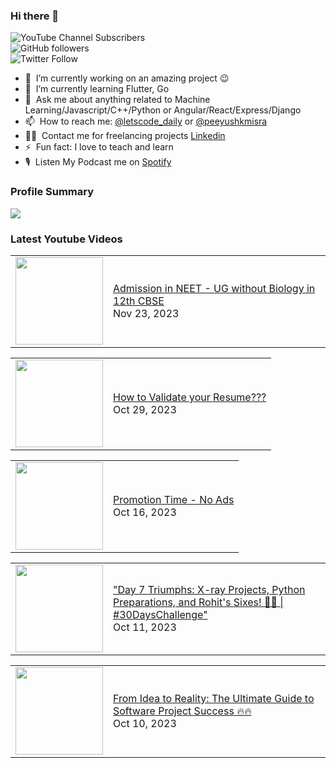 ### Hi there 👋

![YouTube Channel Subscribers](https://img.shields.io/youtube/channel/subscribers/UCgmk1KXmrHXt_DO0kScyVmQ?style=social)  
![GitHub followers](https://img.shields.io/github/followers/misrapk?style=social)  
![Twitter Follow](https://img.shields.io/twitter/follow/peeyushkmisra?style=social)

- 🔭 &nbsp;I’m currently working on an amazing project :wink:
- 🌱 &nbsp;I’m currently learning Flutter, Go
- 💬 &nbsp;Ask me about anything related to Machine Learning/Javascript/C++/Python or Angular/React/Express/Django
- 📫 &nbsp;How to reach me: [@letscode_daily](https://www.instagram.com/letscode_daily/) or [@peeyushkmisra](https://www.instagram.com/peeyushkmisra/)
- 👨‍💻 &nbsp;Contact me for freelancing projects [Linkedin](https://www.linkedin.com/in/peeyushkmisra/)
- ⚡ &nbsp;Fun fact: I love to teach and learn
- 🎙 &nbsp;Listen My Podcast me on [Spotify](https://open.spotify.com/show/5HlTHA4yxnj56N1klajpQc)

### Profile Summary

![](https://github-profile-summary-cards.vercel.app/api/cards/profile-details?username=misrapk&theme=dracula)

### Latest Youtube Videos

<!-- YOUTUBE:START --><table><tr><td><a href="https://www.youtube.com/watch?v=1IPf-z1Pdgg"><img width="140px" src="https://i.ytimg.com/vi/1IPf-z1Pdgg/mqdefault.jpg"></a></td>
<td><a href="https://www.youtube.com/watch?v=1IPf-z1Pdgg">Admission in NEET - UG without Biology in 12th CBSE</a><br/>Nov 23, 2023</td></tr></table>
<table><tr><td><a href="https://www.youtube.com/watch?v=uDFm6nsNprM"><img width="140px" src="https://i.ytimg.com/vi/uDFm6nsNprM/mqdefault.jpg"></a></td>
<td><a href="https://www.youtube.com/watch?v=uDFm6nsNprM">How to Validate your Resume???</a><br/>Oct 29, 2023</td></tr></table>
<table><tr><td><a href="https://www.youtube.com/watch?v=zdLS2hqArao"><img width="140px" src="https://i.ytimg.com/vi/zdLS2hqArao/mqdefault.jpg"></a></td>
<td><a href="https://www.youtube.com/watch?v=zdLS2hqArao">Promotion Time - No Ads</a><br/>Oct 16, 2023</td></tr></table>
<table><tr><td><a href="https://www.youtube.com/watch?v=Xk_mgD9zGIk"><img width="140px" src="https://i.ytimg.com/vi/Xk_mgD9zGIk/mqdefault.jpg"></a></td>
<td><a href="https://www.youtube.com/watch?v=Xk_mgD9zGIk">&quot;Day 7 Triumphs: X-ray Projects, Python Preparations, and Rohit&#39;s Sixes! 🚀✨ | #30DaysChallenge&quot;</a><br/>Oct 11, 2023</td></tr></table>
<table><tr><td><a href="https://www.youtube.com/watch?v=QMe-pLJ-kFc"><img width="140px" src="https://i.ytimg.com/vi/QMe-pLJ-kFc/mqdefault.jpg"></a></td>
<td><a href="https://www.youtube.com/watch?v=QMe-pLJ-kFc">From Idea to Reality: The Ultimate Guide to Software Project Success 🔥🔥</a><br/>Oct 10, 2023</td></tr></table>
<!-- YOUTUBE:END -->
